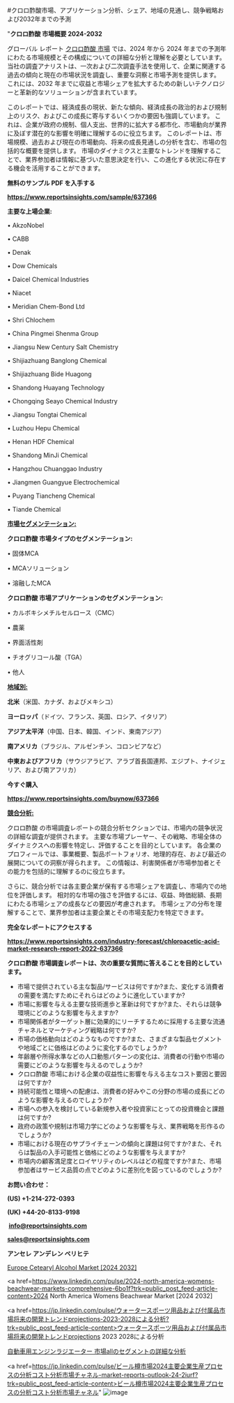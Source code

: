 #クロロ酢酸市場、アプリケーション分析、シェア、地域の見通し、競争戦略および2032年までの予測

"<strong>クロロ酢酸 市場概要 2024-2032</strong>

グローバル レポート <a href=https://www.reportsinsights.com/sample/637366>クロロ酢酸 市場</a> では、2024 年から 2024 年までの予測年にわたる市場規模とその構成についての詳細な分析と理解を必要としています。 当社の調査アナリストは、一次および二次調査手法を使用して、企業に関連する過去の傾向と現在の市場状況を調査し、重要な洞察と市場予測を提供します。 これには、2032 年までに収益と市場シェアを拡大​​するための新しいテクノロジーと革新的なソリューションが含まれています。

このレポートでは、経済成長の現状、新たな傾向、経済成長の政治的および規制上のリスク、およびこの成長に寄与するいくつかの要因も強調しています。 これは、企業が政府の規制、個人支出、世界的に拡大する都市化、市場動向が業界に及ぼす潜在的な影響を明確に理解するのに役立ちます。 このレポートは、市場規模、過去および現在の市場動向、将来の成長見通しの分析を含む、市場の包括的な概要を提供します。 市場のダイナミクスと主要なトレンドを理解することで、業界参加者は情報に基づいた意思決定を行い、この進化する状況に存在する機会を活用することができます。

<strong><b>無料のサンプル PDF を入手する</b></strong>

<a href=https://www.reportsinsights.com/sample/637366><strong><u>https://www.reportsinsights.com/sample/637366</u></strong></a>

<strong>主要な上場企業:</strong>

• AkzoNobel

• CABB

• Denak

• Dow Chemicals

• Daicel Chemical Industries

• Niacet

• Meridian Chem-Bond Ltd

• Shri Chlochem

• China Pingmei Shenma Group

• Jiangsu New Century Salt Chemistry

• Shijiazhuang Banglong Chemical

• Shijiazhuang Bide Huagong

• Shandong Huayang Technology

• Chongqing Seayo Chemical Industry

• Jiangsu Tongtai Chemical

• Luzhou Hepu Chemical

• Henan HDF Chemical

• Shandong MinJi Chemical

• Hangzhou Chuanggao Industry

• Jiangmen Guangyue Electrochemical

• Puyang Tiancheng Chemical

• Tiande Chemical

<strong><u>市場セグメンテーション</u></strong><strong><u>:</u></strong>

<strong>クロロ酢酸 市場タイプのセグメンテーション:</strong>

• 固体MCA

• MCAソリューション

• 溶融したMCA

<strong>クロロ酢酸 市場アプリケーションのセグメンテーション:</strong>

• カルボキシメチルセルロース（CMC）

• 農薬

• 界面活性剤

• チオグリコール酸（TGA）

• 他人

<strong><u>地域別</u></strong><strong><u>:</u></strong>

<strong>北米</strong>（米国、カナダ、およびメキシコ）

<strong>ヨーロッパ</strong>（ドイツ、フランス、英国、ロシア、イタリア）

<strong>アジア太平洋</strong>（中国、日本、韓国、インド、東南アジア）

<strong>南アメリカ</strong>（ブラジル、アルゼンチン、コロンビアなど）

<strong>中東およびアフリカ</strong>（サウジアラビア、アラブ首長国連邦、エジプト、ナイジェリア、および南アフリカ）

<strong>今すぐ購入</strong>

<a href=https://www.reportsinsights.com/buynow/637366><strong><u>https://www.reportsinsights.com/buynow/637366</u></strong></a>

<strong><u>競合分析:</u></strong>

クロロ酢酸 の市場調査レポートの競合分析セクションでは、市場内の競争状況の詳細な調査が提供されます。 主要な市場プレーヤー、その戦略、市場全体のダイナミクスへの影響を特定し、評価することを目的としています。 各企業のプロフィールでは、事業概要、製品ポートフォリオ、地理的存在、および最近の展開についての洞察が得られます。 この情報は、利害関係者が市場参加者とその能力を包括的に理解するのに役立ちます。

さらに、競合分析では各主要企業が保有する市場シェアを調査し、市場内での地位を評価します。 相対的な市場の強さを評価するには、収益、時価総額、長期にわたる市場シェアの成長などの要因が考慮されます。 市場シェアの分布を理解することで、業界参加者は主要企業とその市場支配力を特定できます。

<strong>完全なレポートにアクセスする</strong>

<a href=https://www.reportsinsights.com/industry-forecast/chloroacetic-acid-market-research-report-2022-637366><strong><u><b>https://www.reportsinsights.com/industry-forecast/chloroacetic-acid-market-research-report-2022-637366</b></u></strong></a>

<strong><b>クロロ酢酸 市場調査レポートは、次の重要な質問に答えることを目的としています。</b></strong>
<ul>
  <li>市場で提供されている主な製品/サービスは何ですか?また、変化する消費者の需要を満たすためにそれらはどのように進化していますか?</li>
  <li>市場に影響を与える主要な技術進歩と革新は何ですか?また、それらは競争環境にどのような影響を与えますか?</li>
  <li>市場関係者がターゲット層に効果的にリーチするために採用する主要な流通チャネルとマーケティング戦略は何ですか?</li>
  <li>市場の価格動向はどのようなものですか?また、さまざまな製品セグメントや地域ごとに価格はどのように変化するのでしょうか?</li>
  <li>年齢層や所得水準などの人口動態パターンの変化は、消費者の行動や市場の需要にどのような影響を与えるのでしょうか?</li>
  <li>クロロ酢酸 市場における企業の収益性に影響を与える主なコスト要因と要因は何ですか?</li>
  <li>持続可能性と環境への配慮は、消費者の好みやこの分野の市場の成長にどのような影響を与えるのでしょうか?</li>
  <li>市場への参入を検討している新規参入者や投資家にとっての投資機会と課題は何ですか?</li>
  <li>政府の政策や規制は市場力学にどのような影響を与え、業界戦略を形作るのでしょうか?</li>
  <li>市場における現在のサプライチェーンの傾向と課題は何ですか?また、それらは製品の入手可能性と価格にどのような影響を与えますか?</li>
  <li>市場内の顧客満足度とロイヤリティのレベルはどの程度ですか?また、市場参加者はサービス品質の点でどのように差別化を図っているのでしょうか?</li>
</ul>
<strong>お問い合わせ：</strong>

<strong>(US) +1-214-272-0393</strong>

<strong>(UK) +44-20-8133-9198</strong>

<strong> </strong><a href=info@reportsinsights.com><strong><u>info@reportsinsights.com</u></strong></a>

<a href=sales@reportsinsights.com><strong><u>sales@reportsinsights.com</u></strong></a>

<strong>アンセレ アンデレン ベリヒテ</strong>

<a href=https://www.linkedin.com/pulse/europe-cetearyl-alcohol-markets-2024-business-strategy-gxnce/>Europe Cetearyl Alcohol Market [2024 2032]</a>

<a href=https://www.linkedin.com/pulse/2024-north-america-womens-beachwear-markets-comprehensive-6bo1f?trk=public_post_feed-article-content>2024 North America Womens Beachwear Market [2024 2032]</a>

<a href=https://jp.linkedin.com/pulse/ウォータースポーツ用品および付属品市場将来の開発トレンドprojections-2023-2028による分析?trk=public_post_feed-article-content>ウォータースポーツ用品および付属品市場将来の開発トレンドprojections 2023 2028による分析</a>

<a href=https://www.linkedin.com/pulse/自動車用エンジンラジエーター-市場allのセグメントの詳細な分析-community-market-research/>自動車用エンジンラジエーター 市場allのセグメントの詳細な分析</a>

<a href=https://jp.linkedin.com/pulse/ビール樽市場2024主要企業生産プロセスの分析コスト分析市場チャネル-market-reports-outlook-24-2iurf?trk=public_post_feed-article-content>ビール樽市場2024主要企業生産プロセスの分析コスト分析市場チャネル</a>"
![image](https://github.com/aakesh123242/RIMarket/assets/158431203/921a5b9a-2d98-4514-85e2-65f7239a36f6)
